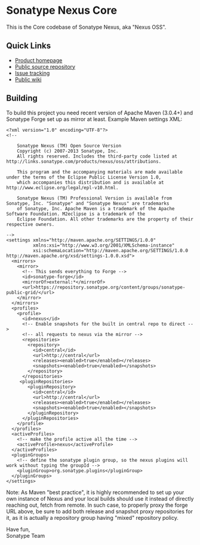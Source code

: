 <!--

    Sonatype Nexus (TM) Open Source Version
    Copyright (c) 2007-2013 Sonatype, Inc.
    All rights reserved. Includes the third-party code listed at http://links.sonatype.com/products/nexus/oss/attributions.

    This program and the accompanying materials are made available under the terms of the Eclipse Public License Version 1.0,
    which accompanies this distribution and is available at http://www.eclipse.org/legal/epl-v10.html.

    Sonatype Nexus (TM) Professional Version is available from Sonatype, Inc. "Sonatype" and "Sonatype Nexus" are trademarks
    of Sonatype, Inc. Apache Maven is a trademark of the Apache Software Foundation. M2eclipse is a trademark of the
    Eclipse Foundation. All other trademarks are the property of their respective owners.

-->

# Sonatype Nexus Core

This is the Core codebase of Sonatype Nexus, aka "Nexus OSS".

## Quick Links

* [Product homepage](http://www.sonatype.org/nexus/participate)
* [Public source repository](https://github.com/sonatype/nexus)
* [Issue tracking](https://issues.sonatype.org/browse/NEXUS)
* [Public wiki](https://docs.sonatype.com/display/SPRTNXOSS)

## Building

To build this project you need recent version of Apache Maven (3.0.4+) and Sonatype Forge set up as mirror at least.
Example Maven settings XML:

```
<?xml version="1.0" encoding="UTF-8"?>
<!--

    Sonatype Nexus (TM) Open Source Version
    Copyright (c) 2007-2013 Sonatype, Inc.
    All rights reserved. Includes the third-party code listed at http://links.sonatype.com/products/nexus/oss/attributions.

    This program and the accompanying materials are made available under the terms of the Eclipse Public License Version 1.0,
    which accompanies this distribution and is available at http://www.eclipse.org/legal/epl-v10.html.

    Sonatype Nexus (TM) Professional Version is available from Sonatype, Inc. "Sonatype" and "Sonatype Nexus" are trademarks
    of Sonatype, Inc. Apache Maven is a trademark of the Apache Software Foundation. M2eclipse is a trademark of the
    Eclipse Foundation. All other trademarks are the property of their respective owners.

-->
<settings xmlns="http://maven.apache.org/SETTINGS/1.0.0"
          xmlns:xsi="http://www.w3.org/2001/XMLSchema-instance"
          xsi:schemaLocation="http://maven.apache.org/SETTINGS/1.0.0 http://maven.apache.org/xsd/settings-1.0.0.xsd">
  <mirrors>
    <mirror>
      <!-- This sends everything to Forge -->
      <id>sonatype-forge</id>
      <mirrorOf>external:*</mirrorOf>
      <url>https://repository.sonatype.org/content/groups/sonatype-public-grid/</url>
    </mirror>
  </mirrors>
  <profiles>
    <profile>
      <id>nexus</id>
      <!-- Enable snapshots for the built in central repo to direct -->
      <!-- all requests to nexus via the mirror -->
      <repositories>
        <repository>
          <id>central</id>
          <url>http://central</url>
          <releases><enabled>true</enabled></releases>
          <snapshots><enabled>true</enabled></snapshots>
        </repository>
      </repositories>
     <pluginRepositories>
        <pluginRepository>
          <id>central</id>
          <url>http://central</url>
          <releases><enabled>true</enabled></releases>
          <snapshots><enabled>true</enabled></snapshots>
        </pluginRepository>
      </pluginRepositories>
    </profile>
  </profiles>
  <activeProfiles>
    <!-- make the profile active all the time -->
    <activeProfile>nexus</activeProfile>
  </activeProfiles>
  <pluginGroups>
    <!-- define the sonatype plugin group, so the nexus plugins will work without typing the groupId -->
    <pluginGroup>org.sonatype.plugins</pluginGroup>
  </pluginGroups>
</settings>
```

Note: As Maven "best practice", it is highly recommended to set up your own instance of Nexus and your local builds should use it instead of directly 
reaching out, fetch from remote. In such case, to properly proxy the forge URL above, be sure to add both release and snapshot proxy repositories for it, as
it is actually a repository group having "mixed" repository policy.

Have fun,  
Sonatype Team
